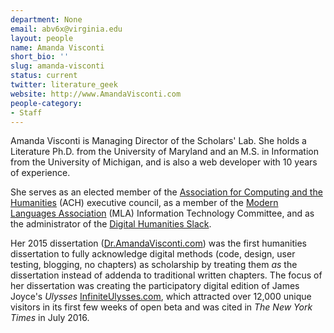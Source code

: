 ```yaml
---
department: None
email: abv6x@virginia.edu
layout: people
name: Amanda Visconti
short_bio: ''
slug: amanda-visconti
status: current
twitter: literature_geek
website: http://www.AmandaVisconti.com
people-category:
- Staff
---
```


Amanda Visconti is Managing Director of the Scholars' Lab. She holds a Literature Ph.D. from the University of Maryland and an M.S. in Information from the University of Michigan, and is also a web developer with 10 years of experience.

She serves as an elected member of the [Association for Computing and the Humanities](http://ach.org) (ACH) executive council, as a member of the [Modern Languages Association](http://mla.org) (MLA) Information Technology Committee, and as the administrator of the [Digital Humanities Slack](http://tinyurl.com/DHSlack).

Her 2015 dissertation ([Dr.AmandaVisconti.com](http://Dr.AmandaVisconti.com)) was the first humanities dissertation to fully acknowledge digital methods (code, design, user testing, blogging, no chapters) as scholarship by treating them *as* the dissertation instead of addenda to traditional written chapters. The focus of her dissertation was creating the participatory digital edition of James Joyce's _Ulysses_ [InfiniteUlysses.com](http://InfiniteUlysses.com), which attracted over 12,000 unique visitors in its first few weeks of open beta and was cited in _The New York Times_ in July 2016.
